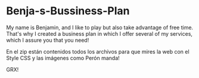 # Benja-s-Bussiness-Plan
My name is Benjamin, and I like to play but also take advantage of free time. That's why I created a business plan in which I offer several of my services, which I assure you that you need!


En el zip están contenidos todos los archivos para que mires la web con el Style CSS y las imágenes como Perón manda!

GRX!
